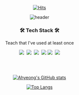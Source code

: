 

<!--
**ahyexng/ahyexng** is a ✨ _special_ ✨ repository because its `README.md` (this file) appears on your GitHub profile.

Here are some ideas to get you started:

- 🔭 I’m currently working on ...
- 🌱 I’m currently learning ...
- 👯 I’m looking to collaborate on ...
- 🤔 I’m looking for help with ...
- 💬 Ask me about ...
- 📫 How to reach me: ...
- 😄 Pronouns: ...
- ⚡ Fun fact: ...
-->


<div align="center">

[![Hits](https://hits.seeyoufarm.com/api/count/incr/badge.svg?url=https%3A%2F%2Fgithub.com%2Fahyexng&count_bg=%23FFCCFC&title_bg=%23F98EE8&icon=&icon_color=%23E7E7E7&title=hits&edge_flat=false)](https://hits.seeyoufarm.com)

![header](https://capsule-render.vercel.app/api?type=soft&color=ffe4e1&text=AHYEONG&fontSize=90&height=300&fontColor=ffb6c1)

<h3>🛠️ Tech Stack 🛠️</h3>

<p>Teach that I've used at least once</p>

<p>
<img src="https://img.shields.io/badge/HTML-E34F26?style=flat-square&logo=HTML5&logoColor=white"/>&nbsp 
<img src="https://img.shields.io/badge/CSS3-ffa500?style=flat-square&logo=CSS3&logoColor=white"/>&nbsp 
<img src="https://img.shields.io/badge/Javascript-efd81a?style=flat-square&logo=Javascript&logoColor=white"/>&nbsp 
<img src="https://img.shields.io/badge/Android-3DDC84?style=flat-square&logo=Android&logoColor=white"/>
<img src="https://img.shields.io/badge/Python-3766AB?style=flat-square&logo=Python&logoColor=white"/></a>&nbsp 
<img src="https://img.shields.io/badge/C-A8B9CC?style=flat-square&logo=C&logoColor=white"/></a>
</p> 

<br>
<br>

[![Ahyeong's GitHub stats](https://github-readme-stats.vercel.app/api?username=ahyexng&show_icons=true&icon_color=ff69b4&title_color=ff69b4&bg_color=ffe4e1)](https://github.com/anuraghazra/github-readme-stats)

[![Top Langs](https://github-readme-stats.vercel.app/api/top-langs/?username=ahyexng&layout=compact&title_color=ff69b4)](https://github.com/anuraghazra/github-readme-stats)

</div>

